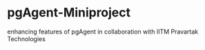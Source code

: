 # pgAgent-Miniproject
enhancing features of pgAgent in collaboration with IITM Pravartak Technologies
